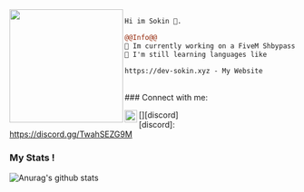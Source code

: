<img align="left" height="200" src="https://media.giphy.com/media/ao9DUiTKH60XS/giphy.gif"/>

```diff
Hi im Sokin 🔮.

@@Info@@
📢 Im currently working on a FiveM Shbypass and Exec
🚀 I'm still learning languages like

https://dev-sokin.xyz - My Website
```
<br />
### Connect with me:

[<img align="left" alt="My discord" width="22px" src="https://cdn.jsdelivr.net/npm/simple-icons@v3/icons/discord.svg" />][discord]
<br />
[discord]: https://discord.gg/TwahSEZG9M

### My Stats !


![Anurag's github stats](https://github-readme-stats.vercel.app/api?username=s00kin&count_private=true&show_icons=true?theme=buefy)

<br />
